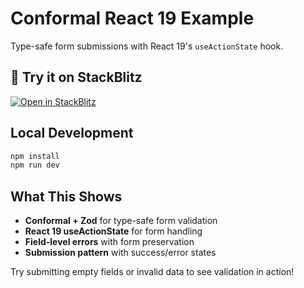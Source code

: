 # Conformal React 19 Example

Type-safe form submissions with React 19's `useActionState` hook.

## 🚀 Try it on StackBlitz

[![Open in StackBlitz](https://developer.stackblitz.com/img/open_in_stackblitz.svg)](https://stackblitz.com/github/marcomuser/conformal/tree/main/examples/react?embed=1&theme=dark&preset=node&file=src/Form.tsx)

## Local Development

```bash
npm install
npm run dev
```

## What This Shows

- **Conformal + Zod** for type-safe form validation
- **React 19 useActionState** for form handling
- **Field-level errors** with form preservation
- **Submission pattern** with success/error states

Try submitting empty fields or invalid data to see validation in action!
